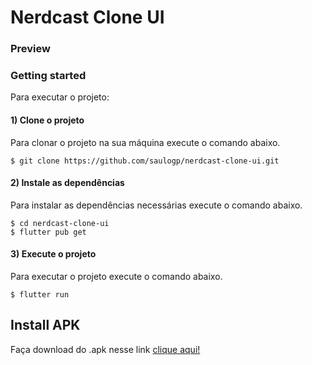 # Nerdcast Clone UI

### Preview



### Getting started

Para executar o projeto:

#### 1) Clone o projeto

Para clonar o projeto na sua máquina execute o comando abaixo.

```
$ git clone https://github.com/saulogp/nerdcast-clone-ui.git
```

#### 2) Instale as dependências

Para instalar as dependências necessárias  execute o comando abaixo.

```
$ cd nerdcast-clone-ui
$ flutter pub get
```

#### 3) Execute o projeto

Para executar o projeto execute o comando abaixo.

```
$ flutter run
```

## Install APK

Faça download do .apk nesse link [clique aqui!](https://drive.google.com/file/d/121GapxP61xaUScCj0LSQEw4cTC5IYzwT/view?usp=sharing)
